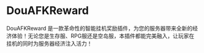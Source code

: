 # DouAFKReward
DouAFKReward 是一款革命性的智能挂机奖励插件，为您的服务器带来全新的经济体验！无论您是生存服、RPG服还是空岛服，本插件都能完美融入，让玩家在挂机的同时为服务器经济注入活力！
